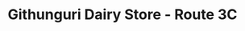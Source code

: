 ---
title: "Githunguri Dairy Store - Route 3C"
url: /githiga/githunguri-dairy-store-route-3c/
shop: agrarian
---